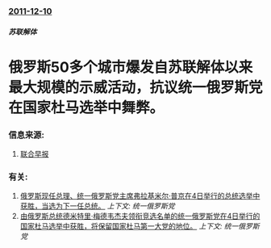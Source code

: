 ### [2011-12-10](/zh/news/2011/12/10/index.md)

##### 苏联解体
#  俄罗斯50多个城市爆发自苏联解体以来最大规模的示威活动，抗议统一俄罗斯党在国家杜马选举中舞弊。




### 信息来源:

1. [联合早报](http://www.zaobao.com/gj/gj111211_001.shtml)

### 有关:

1. [俄罗斯现任总理、统一俄罗斯党主席弗拉基米尔·普京在4日举行的总统选举中获胜，当选为下一任总统。](/zh/news/2012/03/5/俄罗斯现任总理-统一俄罗斯党主席弗拉基米尔-普京在4日举行的总统选举中获胜-当选为下一任总统.md) _上下文: 统一俄罗斯党_
2. [由俄罗斯总统德米特里·梅德韦杰夫领衔竞选名单的统一俄罗斯党在4日举行的国家杜马选举中获胜，将保留国家杜马第一大党的地位。](/zh/news/2011/12/5/由俄罗斯总统德米特里-梅德韦杰夫领衔竞选名单的统一俄罗斯党在4日举行的国家杜马选举中获胜-将保留国家杜马第一大党的地位.md) _上下文: 统一俄罗斯党_
